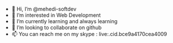 - 👋 Hi, I’m @mehedi-softdev
- 👀 I’m interested in Web Development
- 🌱 I’m currently learning and always learning
- 💞️ I’m looking to collaborate on github
- 📫 You can reach me on my skype : live:.cid.bce9a4170cea4009

<!---
mehedi-softdev/mehedi-softdev is a ✨ special ✨ repository because its `README.md` (this file) appears on your GitHub profile.
You can click the Preview link to take a look at your changes.
--->
